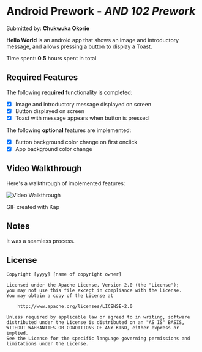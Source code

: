 # Android Prework - *AND 102 Prework*

Submitted by: **Chukwuka Okorie**

**Hello World** is an android app that shows an image and introductory message, and allows pressing a button to display a Toast. 

Time spent: **0.5** hours spent in total

## Required Features

The following **required** functionality is completed:

* [x] Image and introductory message displayed on screen
* [x] Button displayed on screen
* [x] Toast with message appears when button is pressed 

The following **optional** features are implemented:

* [x] Button background color change on first onclick
* [x] App background color change

## Video Walkthrough

Here's a walkthrough of implemented features:

<img src='[gif url](https://imgur.com/gallery/Ho4wL5o)' title='Video Walkthrough' width='' alt='Video Walkthrough' />

<!-- Replace this with whatever GIF tool you used! -->
GIF created with Kap
<!-- Recommended tools:
[Kap](https://getkap.co/) for macOS
[ScreenToGif](https://www.screentogif.com/) for Windows
[peek](https://github.com/phw/peek) for Linux. -->

## Notes

It was a seamless process.

## License

    Copyright [yyyy] [name of copyright owner]

    Licensed under the Apache License, Version 2.0 (the "License");
    you may not use this file except in compliance with the License.
    You may obtain a copy of the License at

        http://www.apache.org/licenses/LICENSE-2.0

    Unless required by applicable law or agreed to in writing, software
    distributed under the License is distributed on an "AS IS" BASIS,
    WITHOUT WARRANTIES OR CONDITIONS OF ANY KIND, either express or implied.
    See the License for the specific language governing permissions and
    limitations under the License.
